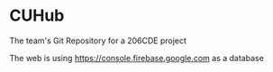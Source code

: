 # CUHub
The team's Git Repository for a 206CDE project


The web is using https://console.firebase.google.com as a database
